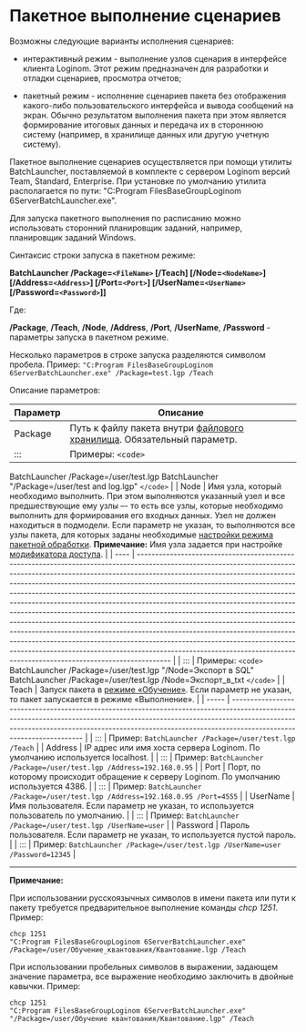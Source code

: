 # Пакетное выполнение сценариев

Возможны следующие варианты исполнения сценариев:

*  интерактивный режим - выполнение узлов сценария в интерфейсе клиента Loginom. Этот режим предназначен для разработки и отладки сценариев, просмотра отчетов;

*  пакетный режим - исполнение сценариев пакета без отображения какого-либо пользовательского интерфейса и вывода сообщений на экран. Обычно результатом выполнения пакета при этом является формирование итоговых данных и передача их в стороннюю систему (например, в хранилище данных или другую учетную систему).   

Пакетное выполнение сценариев осуществляется при помощи утилиты BatchLauncher, поставляемой в комплекте с сервером Loginom версий Team, Standard, Enterprise. При установке по умолчанию утилита располагается по пути: "C:Program FilesBaseGroupLoginom 6ServerBatchLauncher.exe". 

Для запуска пакетного выполнения по расписанию можно использовать сторонний планировщик заданий, например, планировщик заданий Windows.

Синтаксис строки запуска в пакетном режиме:
 

**BatchLauncher /Package=`<FileName>` [/Teach] [/Node=`<NodeName>`] [/Address=`<Address>`] [/Port=`<Port>`] [/UserName=`<UserName>` [/Password=`<Password>`]]**

Где: 

**/Package**, **/Teach**, **/Node**, **/Address**, **/Port**, **/UserName**, **/Password** - параметры запуска в пакетном режиме.

Несколько параметров в строке запуска разделяются символом пробела. Пример:
` "C:Program FilesBaseGroupLoginom 6ServerBatchLauncher.exe" /Package=test.lgp /Teach `

Описание параметров:

 | Параметр | Описание                                                                                                                                                       | 
 | ---------------- | ----------------                                                                                                                                                       | 
 | Package          | Путь к файлу пакета внутри [файлового хранилища](../app/glossary/location_user_files.md). Обязательный параметр. | 
 | :::              | Примеры: `<code>`                                                                                                                                                
BatchLauncher /Package=/user/test.lgp
BatchLauncher "/Package=/user/test and log.lgp"
`</code>`                                                                                                                                                                                                                                                                                                                                                                |
 | Node | Имя узла, который необходимо выполнить. При этом выполняются указанный узел и все предшествующие ему узлы –- то есть все узлы, которые необходимо выполнить для формирования его входных данных.  Узел не должен находиться в подмодели.  Если параметр не указан, то выполняются все узлы пакета, для которых заданы необходимые [настройки режима пакетной обработки](../app/glossary/setting_batch_processing_mode.md).  **Примечание:** Имя узла задается при настройке [модификатора доступа](../app/glossary/access_modifier.md). | 
 | ---- | --------------------------------------------------------------------------------------------------------------------------------------------------------------------------------------------------------------------------------------------------------------------------------------------------------------------------------------------------------------------------------------------------------------------------------------------------------------------------------------------------------------------------------------------------------------------------------------------------------------------------------------------------------------------------------------------------------------------------------------------------------------------------------------------------------------------------------------------------------------------------------------------------- | 
 | :::  | Примеры: `<code>`                                                                                                                                                                                                                                                                                                                                                                                                                                                                                                                                                                                                                                                                                                                                                                                                                                                                             
BatchLauncher /Package=/user/test.lgp "/Node=Экспорт в SQL"
BatchLauncher /Package=/user/test.lgp /Node=Экспорт_в_txt
`</code>`                                                                                                                                                                                                                                             |
 | Teach    | Запуск пакета в [режиме «Обучение»](app/glossary/training_processors#автоматическое_обучение). Если параметр не указан, то пакет запускается в режиме «Выполнение». | 
 | -----    | ------------------------------------------------------------------------------------------------------------------------------------------------------------------------------------------------------------------------------------------------------------------------------- | 
 | :::      | Пример: ` BatchLauncher /Package=/user/test.lgp /Teach `                                                                                                                                                                                                                  | 
 | Address  | IP адрес или имя хоста сервера Loginom. По умолчанию используется localhost.                                                                                                                                                      | 
 | :::      | Пример: ` BatchLauncher /Package=/user/test.lgp /Address=192.168.0.95 `                                                                                                                                                                                                   | 
 | Port     | Порт, по которому происходит обращение к серверу Loginom. По умолчанию используется 4386.                                                                                                                       | 
 | :::      | Пример: ` BatchLauncher /Package=/user/test.lgp /Address=192.168.0.95 /Port=4555 `                                                                                                                                                                                        | 
 | UserName | Имя пользователя. Если параметр не указан, то используется пользователь по умолчанию.                                                                                                                   | 
 | :::      | Пример: ` BatchLauncher /Package=/user/test.lgp /UserName=user `                                                                                                                                                                                                          | 
 | Password | Пароль пользователя. Если параметр не указан, то используется пустой пароль.                                                                                                                                    | 
 | :::      | Пример: ` BatchLauncher /Package=/user/test.lgp /UserName=user /Password=12345 `                                                                                                                                                                                          | 

------------------

**Примечание:** 

При использовании русскоязычных символов в имени пакета или пути к пакету требуется предварительное выполнение команды *chcp 1251*. Пример: 

	
	chcp 1251
	"C:Program FilesBaseGroupLoginom 6ServerBatchLauncher.exe" /Package=/user/Обучение_квантования/Квантование.lgp /Teach


При использовании пробельных символов в выражении, задающем значение параметра, все выражение необходимо заключить в двойные кавычки. Пример: 

	
	chcp 1251
	"C:Program FilesBaseGroupLoginom 6ServerBatchLauncher.exe" "/Package=/user/Обучение квантования/Квантование.lgp" /Teach


